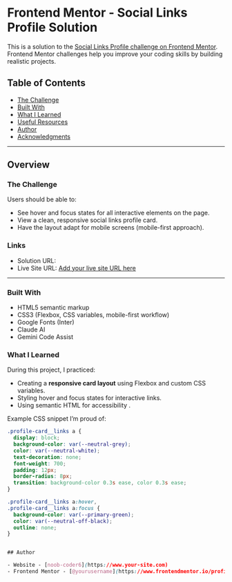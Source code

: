 # Frontend Mentor - Social Links Profile Solution

This is a solution to the [Social Links Profile challenge on Frontend Mentor](https://www.frontendmentor.io/challenges/social-links-profile-UG32l9m6dQ). Frontend Mentor challenges help you improve your coding skills by building realistic projects.  

## Table of Contents

  - [The Challenge](#the-challenge)  
  - [Built With](#built-with)  
  - [What I Learned](#what-i-learned)  
  - [Useful Resources](#useful-resources)  
- [Author](#author)  
- [Acknowledgments](#acknowledgments)  

---

## Overview

### The Challenge

Users should be able to:

- See hover and focus states for all interactive elements on the page.  
- View a clean, responsive social links profile card.  
- Have the layout adapt for mobile screens (mobile-first approach).  

### Links

- Solution URL: [](https://github.com/noob-coder6)  
- Live Site URL: [Add your live site URL here](https://your-live-site-url.com)  

---

### Built With

- HTML5 semantic markup  
- CSS3 (Flexbox, CSS variables, mobile-first workflow)  
- Google Fonts (Inter)  
- Claude AI
- Gemini Code Assist

### What I Learned

During this project, I practiced:

- Creating a **responsive card layout** using Flexbox and custom CSS variables.  
- Styling hover and focus states for interactive links.  
- Using semantic HTML for accessibility . 

Example CSS snippet I’m proud of:

```css
.profile-card__links a {
  display: block;
  background-color: var(--neutral-grey);
  color: var(--neutral-white);
  text-decoration: none;
  font-weight: 700;
  padding: 12px;
  border-radius: 8px;
  transition: background-color 0.3s ease, color 0.3s ease;
}

.profile-card__links a:hover,
.profile-card__links a:focus {
  background-color: var(--primary-green);
  color: var(--neutral-off-black);
  outline: none;
}


## Author

- Website - [noob-coder6](https://www.your-site.com)
- Frontend Mentor - [@yourusername](https://www.frontendmentor.io/profile/yourusername)
